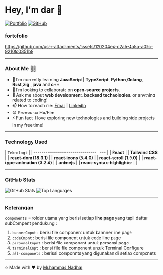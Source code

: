 # Hey, I'm dar 👋

[![Portfolio](https://img.shields.io/badge/Portfolio-%23000000.svg?style=for-the-badge&logo=vercel&logoColor=white)](https://fotofolio-six.vercel.app/)
[![GitHub](https://img.shields.io/badge/GitHub-%23121011.svg?style=for-the-badge&logo=github&logoColor=white)](https://github.com/bgdar)

### fortofolio

https://github.com/user-attachments/assets/120204e4-c2a5-4a5a-a09c-9210fc0351b8

---

### About Me 🧑‍💻

- 🌱 I’m currently learning **JavaScript | TypeScript**, **Python**,**Golang**, **Rust**,**zig** , **java** and **c++**
- 👯 I’m looking to collaborate on **open-source projects**.
- 💬 Ask me about **web development**, **backend technologies**, or anything related to coding!
- 📫 How to reach me: [Email](mailto:akunzero975@gmail.com) | [LinkedIn](https://www.linkedin.com/in/kosong)
- 😄 Pronouns: He/Him
- ⚡ Fun fact: I love exploring new technologies and building side projects in my free time!

---

### Technology Used

| `Teknologi`                      |
| -------------------------------- | --- |
| **React**                        |
| **Tailwind CSS**                 |
| **react-dom (18.3.1)**           |
| **react-icons (5.4.0)**          |
| **react-scroll (1.9.0)**         |
| **react-type-animation (3.2.0)** |
| **animejs**                      |
| **react-syntax-highlighter**     |     |

---

### GitHub Stats

![GitHub Stats](https://github-readme-stats.vercel.app/api?username=bgdar&show_icons=true&theme=radical)
![Top Languages](https://github-readme-stats.vercel.app/api/top-langs/?username=bgdar&layout=compact&theme=radical)

---

### Keterangan

`components` = folder utama yang berisi setiap **line page** yang tapil
daftar subCompent pendukung :

1. `bannerCmpnt` : berisi file component untuk bannner line page
2. `codeCmpnt` : berisi file component untuk code line page
3. `personalCmpnt` : berisi file component untuk personal page
4. `terminalCmpt` : berisi file file component untuk Terminal Configure
5. `all-componets` : berissi componnts yang digunakan di setiap componets

---

⭐️ Made with ❤️ by [Muhammad Nadhar](https://github.com/bgdar)
